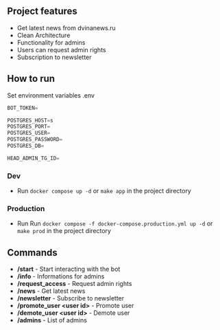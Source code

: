 ## Project features
* Get latest news from dvinanews.ru
* Clean Architecture
* Functionality for admins
* Users can request admin rights
* Subscription to newsletter
## How to run
Set environment variables .env
```python
BOT_TOKEN=

POSTGRES_HOST=s 
POSTGRES_PORT=
POSTGRES_USER=
POSTGRES_PASSWORD=
POSTGRES_DB=

HEAD_ADMIN_TG_ID=
```
### Dev
* Run `docker compose up -d` or `make app` in the project directory
### Production
* Run Run `docker compose -f docker-compose.production.yml up -d` or `make prod` in the project directory

## Commands
* **/start** - Start interacting with the bot
* **/info** - Informations for admins
* **/request_access** - Request admin rights
* **/news** - Get latest news
* **/newsletter** - Subscribe to newsletter
* **/promote_user \<user id\>** - Promote user
* **/demote_user \<user id\>** - Demote user
* **/admins** - List of admins